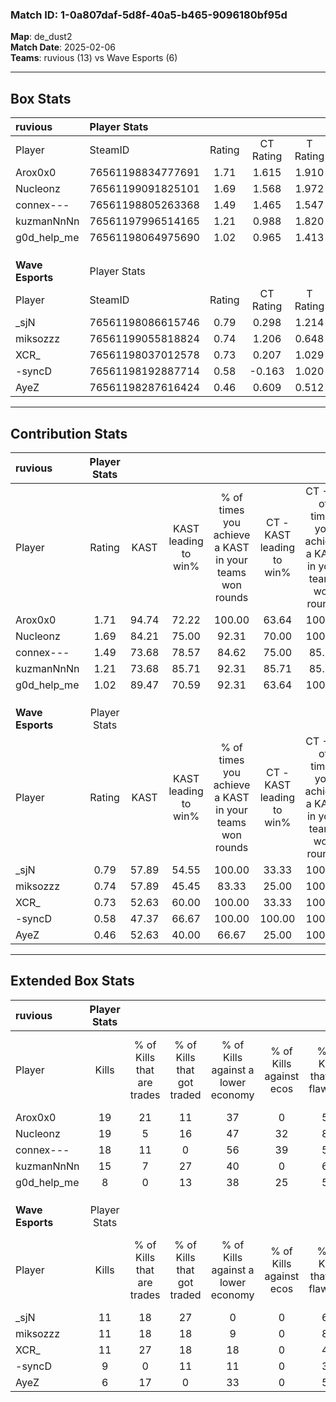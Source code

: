 ### Match ID: 1-0a807daf-5d8f-40a5-b465-9096180bf95d  
**Map**: de_dust2  
**Match Date**: 2025-02-06  
**Teams**: ruvious (13) vs Wave Esports (6)  

---  

## Box Stats  

| **ruvious**      | Player Stats      |        |           |          |       |       |       |         |        |      |     |
| :- | :- | :-: | :-: | :-: | :-: | :-: | :-: | :-: | :-: | :-: | :-: |
| Player           | SteamID           | Rating | CT Rating | T Rating | KAST  |  ADR  | Kills | Assists | Deaths | K/D  | HS% |
| Arox0x0          | 76561198834777691 |  1.71  |   1.615   |  1.910   | 94.74 | 80.6  |  19   |    1    |   6    | 3.17 | 42  |
| Nucleonz         | 76561199091825101 |  1.69  |   1.568   |  1.972   | 84.21 | 124.8 |  19   |   11    |   11   | 1.73 | 68  |
| connex---        | 76561198805263368 |  1.49  |   1.465   |  1.547   | 73.68 | 105.1 |  18   |    4    |   10   | 1.80 | 50  |
| kuzmanNnNn       | 76561197996514165 |  1.21  |   0.988   |  1.820   | 73.68 | 85.0  |  15   |    4    |   13   | 1.15 | 73  |
| g0d_help_me      | 76561198064975690 |  1.02  |   0.965   |  1.413   | 89.47 | 43.0  |   8   |    5    |   8    | 1.00 | 62  |
|                  |                   |        |           |          |       |       |       |         |        |      |     |
|                  |                   |        |           |          |       |       |       |         |        |      |     |
|                  |                   |        |           |          |       |       |       |         |        |      |     |
| **Wave Esports** | Player Stats      |        |           |          |       |       |       |         |        |      |     |
| Player           | SteamID           | Rating | CT Rating | T Rating | KAST  |  ADR  | Kills | Assists | Deaths | K/D  | HS% |
| _sjN             | 76561198086615746 |  0.79  |   0.298   |  1.214   | 57.89 | 74.2  |  11   |    9    |   17   | 0.65 | 54  |
| miksozzz         | 76561199055818824 |  0.74  |   1.206   |  0.648   | 57.89 | 66.3  |  11   |    4    |   17   | 0.65 | 63  |
| XCR_             | 76561198037012578 |  0.73  |   0.207   |  1.029   | 52.63 | 52.4  |  11   |    1    |   14   | 0.79 | 18  |
| -syncD           | 76561198192887714 |  0.58  |  -0.163   |  1.020   | 47.37 | 64.4  |   9   |    2    |   16   | 0.56 | 44  |
| AyeZ             | 76561198287616424 |  0.46  |   0.609   |  0.512   | 52.63 | 43.4  |   6   |    5    |   15   | 0.40 | 16  |
---  

## Contribution Stats  

| **ruvious**      | Player Stats |       |                      |                                                        |                           |                                                             |                          |                                                            |
| :- | :-: | :-: | :-: | :-: | :-: | :-: | :-: | :-: |
| Player           |    Rating    | KAST  | KAST leading to win% | % of times you achieve a KAST in your teams won rounds | CT - KAST leading to win% | CT - % of times you achieve a KAST in your teams won rounds | T - KAST leading to win% | T - % of times you achieve a KAST in your teams won rounds |
| Arox0x0          |     1.71     | 94.74 |        72.22         |                         100.00                         |           63.64           |                           100.00                            |          85.71           |                           100.00                           |
| Nucleonz         |     1.69     | 84.21 |        75.00         |                         92.31                          |           70.00           |                           100.00                            |          83.33           |                           83.33                            |
| connex---        |     1.49     | 73.68 |        78.57         |                         84.62                          |           75.00           |                            85.71                            |          83.33           |                           83.33                            |
| kuzmanNnNn       |     1.21     | 73.68 |        85.71         |                         92.31                          |           85.71           |                            85.71                            |          85.71           |                           100.00                           |
| g0d_help_me      |     1.02     | 89.47 |        70.59         |                         92.31                          |           63.64           |                           100.00                            |          83.33           |                           83.33                            |
|                  |              |       |                      |                                                        |                           |                                                             |                          |                                                            |
|                  |              |       |                      |                                                        |                           |                                                             |                          |                                                            |
|                  |              |       |                      |                                                        |                           |                                                             |                          |                                                            |
| **Wave Esports** | Player Stats |       |                      |                                                        |                           |                                                             |                          |                                                            |
| Player           |    Rating    | KAST  | KAST leading to win% | % of times you achieve a KAST in your teams won rounds | CT - KAST leading to win% | CT - % of times you achieve a KAST in your teams won rounds | T - KAST leading to win% | T - % of times you achieve a KAST in your teams won rounds |
| _sjN             |     0.79     | 57.89 |        54.55         |                         100.00                         |           33.33           |                           100.00                            |          62.50           |                           100.00                           |
| miksozzz         |     0.74     | 57.89 |        45.45         |                         83.33                          |           25.00           |                           100.00                            |          57.14           |                           80.00                            |
| XCR_             |     0.73     | 52.63 |        60.00         |                         100.00                         |           33.33           |                           100.00                            |          71.43           |                           100.00                           |
| -syncD           |     0.58     | 47.37 |        66.67         |                         100.00                         |          100.00           |                           100.00                            |          62.50           |                           100.00                           |
| AyeZ             |     0.46     | 52.63 |        40.00         |                         66.67                          |           25.00           |                           100.00                            |          50.00           |                           60.00                            |
---  

## Extended Box Stats  

| **ruvious**      | Player Stats |                            |                            |                                    |                         |                              |                                 |        |                             |                                     |                          |                               |                            |
| :- | :-: | :-: | :-: | :-: | :-: | :-: | :-: | :-: | :-: | :-: | :-: | :-: | :-: |
| Player           |    Kills     | % of Kills that are trades | % of Kills that got traded | % of Kills against a lower economy | % of Kills against ecos | % of Kills that are flawless | % of Kills that are close duels | Deaths | % of Deaths that get traded | % of Deaths against a lower economy | % of Deaths against ecos | % of Deaths that are flawless | % of Deaths that are close |
| Arox0x0          |      19      |             21             |             11             |                 37                 |            0            |              53              |               11                |   6    |              0              |                  0                  |            0             |              67               |             17             |
| Nucleonz         |      19      |             5              |             16             |                 47                 |           32            |              89              |                5                |   11   |              9              |                 27                  |            0             |              45               |             36             |
| connex---        |      18      |             11             |             0              |                 56                 |           39            |              56              |               11                |   10   |              0              |                 20                  |            0             |              60               |             20             |
| kuzmanNnNn       |      15      |             7              |             27             |                 40                 |            0            |              67              |                7                |   13   |             23              |                 31                  |            0             |              62               |             8              |
| g0d_help_me      |      8       |             0              |             13             |                 38                 |           25            |              50              |               13                |   8    |             50              |                 25                  |            0             |              50               |             13             |
|                  |              |                            |                            |                                    |                         |                              |                                 |        |                             |                                     |                          |                               |                            |
|                  |              |                            |                            |                                    |                         |                              |                                 |        |                             |                                     |                          |                               |                            |
|                  |              |                            |                            |                                    |                         |                              |                                 |        |                             |                                     |                          |                               |                            |
| **Wave Esports** | Player Stats |                            |                            |                                    |                         |                              |                                 |        |                             |                                     |                          |                               |                            |
| Player           |    Kills     | % of Kills that are trades | % of Kills that got traded | % of Kills against a lower economy | % of Kills against ecos | % of Kills that are flawless | % of Kills that are close duels | Deaths | % of Deaths that get traded | % of Deaths against a lower economy | % of Deaths against ecos | % of Deaths that are flawless | % of Deaths that are close |
| _sjN             |      11      |             18             |             27             |                 0                  |            0            |              64              |                9                |   17   |             18              |                 12                  |            0             |              65               |             12             |
| miksozzz         |      11      |             18             |             18             |                 9                  |            0            |              82              |                9                |   17   |             24              |                 12                  |            0             |              71               |             6              |
| XCR_             |      11      |             27             |             18             |                 18                 |            0            |              45              |               18                |   14   |              0              |                 14                  |            0             |              79               |             7              |
| -syncD           |      9       |             0              |             11             |                 11                 |            0            |              33              |               33                |   16   |              0              |                 13                  |            0             |              50               |             6              |
| AyeZ             |      6       |             17             |             0              |                 33                 |            0            |              50              |               33                |   15   |             20              |                 13                  |            0             |              60               |             13             |
